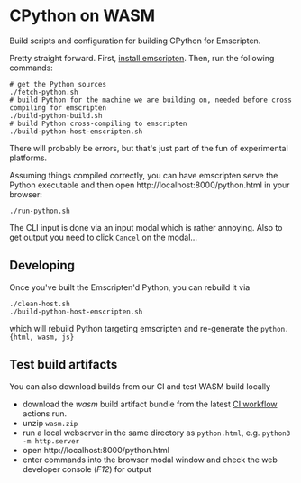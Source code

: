 # CPython on WASM

Build scripts and configuration for building CPython for Emscripten.

Pretty straight forward. First, [install emscripten](https://emscripten.org/docs/getting_started/downloads.html).
Then, run the following commands:

```shell
# get the Python sources
./fetch-python.sh
# build Python for the machine we are building on, needed before cross compiling for emscripten
./build-python-build.sh
# build Python cross-compiling to emscripten
./build-python-host-emscripten.sh
```

There will probably be errors, but that's just part of the fun of experimental platforms.

Assuming things compiled correctly, you can have emscripten serve the Python executable and then open http://localhost:8000/python.html in your browser:

```
./run-python.sh
```

The CLI input is done via an input modal which is rather annoying. Also to get output you need to click `Cancel` on the modal...

## Developing
Once you've built the Emscripten'd Python, you can rebuild it via

```
./clean-host.sh
./build-python-host-emscripten.sh
```
which will rebuild Python targeting emscripten and re-generate the `python.{html, wasm, js}`

## Test build artifacts
You can also download builds from our CI and test WASM build locally

* download the *wasm* build artifact bundle from the latest
  [CI workflow](https://github.com/ethanhs/python-wasm/actions?query=branch%3Amain)
  actions run.
* unzip ``wasm.zip``
* run a local webserver in the same directory as ``python.html``,
   e.g. ``python3 -m http.server``
* open http://localhost:8000/python.html
* enter commands into the browser modal window and check the web developer
  console (*F12*) for output
